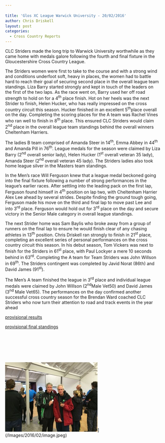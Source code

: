 ```yaml
---

title: 'Glos XC League Warwick University - 20/02/2016'
author: Chris Driskell
layout: post
categories:
  - Cross Country Reports
---
```

CLC Striders made the long trip to Warwick University worthwhile as they came home with medals galore following the fourth and final fixture in the Gloucestershire Cross Country League.

The Striders women were first to take to the course and with a strong wind and conditions underfoot soft, heavy in places, the women had to battle hard to reach their goal of securing second place in the overall league team standings. Liza Barry started strongly and kept in touch of the leaders on the first of the two laps. As the race went on, Barry used her off road strength to hold on for a 4<sup>th</sup> place finish. Hot on her heels was the next Strider to finish, Helen Hucker, who has really impressed on the cross country circuit this season. Hucker finished in an excellent 5<sup>th</sup>place overall on the day. Completing the scoring places for the A team was Rachel Vines who ran well to finish in 8<sup>th</sup> place. This ensured CLC Striders would claim 2<sup>nd</sup> place in the overall league team standings behind the overall winners Cheltenham Harriers.

The ladies B team comprised of Amanda Steer in 14<sup>th</sup>, Emma Abbey in 44<sup>th</sup> and Amanda Pill in 76<sup>th</sup>. League medals for the season were claimed by Liza Barry (2<sup>nd</sup> overall senior lady), Helen Hucker (1<sup>st</sup> overall veteran 35 lady), Amanda Steer (2<sup>nd</sup> overall veteran 45 lady). The Striders ladies also took home league silver in the Masters team standings.

In the Men’s race Will Ferguson knew that a league medal beckoned going into the final fixture following a number of strong performances in the league’s earlier races. After settling into the leading pack on the first lap, Ferguson found himself in 4<sup>th</sup> position on lap two, with Cheltenham Harrier Alex Lee ahead by several strides. Despite finding the ground tough going, Ferguson made his move on the third and final lap to move past Lee and into 3<sup>rd</sup> place. Ferguson would hold out for 3<sup>rd</sup> place on the day and secure victory in the Senior Male category in overall league standings.

The next Strider home was Sam Baylis who broke away from a group of runners on the final lap to ensure he would finish clear of any chasing athletes in 13<sup>th</sup> position. Chris Driskell ran strongly to finish in 21<sup>st</sup> place, completing an excellent series of personal performances on the cross country circuit this season. In his debut season, Tom Vickers was next to finish for the Striders in 61<sup>st</sup> place, with Paul Lockyer a mere 10 seconds behind in 63<sup>rd</sup>. Completing the A team for Team Striders was John Willson in 69<sup>th</sup>. The Striders contingent was completed by Javid Norat (86th) and David James (91<sup>st</sup>).

The Men’s A team finished the league in 3<sup>rd</sup> place and individual league medals were claimed by John Willson (2<sup>nd</sup>Male Vet50) and David James (3<sup>nd</sup> Male Vet65). The performances on the day confirmed another successful cross country season for the Brendan Ward coached CLC Striders who now turn their attention to road and track events in the year ahead

[provisional results](http://www.glosaaa.org.uk/RESULTS_CROSS/Glos_CC_results_20February_2016.pdf)

[provisional final standings](http://www.glosaaa.org.uk/RESULTS_CROSS/GlosCCLge_2015_16_standings_to_date.pdf)

&nbsp;

&nbsp;

&nbsp;

<img src="/Images/2016/02/image28-300x225.jpeg" alt="image"  />](/Images/2016/02/image.jpeg)

&nbsp;

&nbsp;
